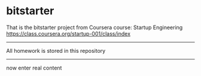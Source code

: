 bitstarter
==========

That is the bitstarter project from Coursera course: Startup Engineering 
https://class.coursera.org/startup-001/class/index

----------

All homework is stored in this repository

----

now enter real content

